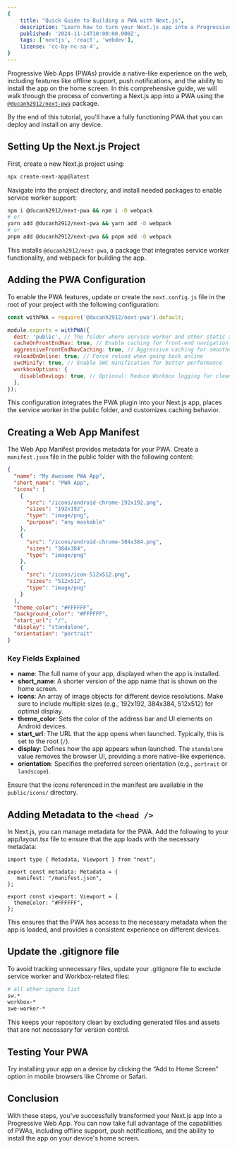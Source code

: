 ```yaml
---
{
    title: "Quick Guide to Building a PWA with Next.js",
    description: "Learn how to turn your Next.js app into a Progressive Web App (PWA).",
    published: '2024-11-14T10:00:00.000Z',
    tags: ['nextjs', 'react', 'webdev'],
    license: 'cc-by-nc-sa-4',
}
---
```


Progressive Web Apps (PWAs) provide a native-like experience on the web, including features like offline support, push notifications, and the ability to install the app on the home screen. In this comprehensive guide, we will walk through the process of converting a Next.js app into a PWA using the [`@ducanh2912/next-pwa`](https://ducanh-next-pwa.vercel.app/docs/next-pwa/getting-started) package.

By the end of this tutorial, you'll have a fully functioning PWA that you can deploy and install on any device.

## Setting Up the Next.js Project

First, create a new Next.js project using:

```bash
npx create-next-app@latest
```
Navigate into the project directory, and install needed packages to enable service worker support:

```bash
npm i @ducanh2912/next-pwa && npm i -D webpack
# or
yarn add @ducanh2912/next-pwa && yarn add -D webpack
# or
pnpm add @ducanh2912/next-pwa && pnpm add -D webpack
```
This installs `@ducanh2912/next-pwa`, a package that integrates service worker functionality, and webpack for building the app.

## Adding the PWA Configuration

To enable the PWA features, update or create the `next.config.js` file in the root of your project with the following configuration:

```js
const withPWA = require('@ducanh2912/next-pwa').default;

module.exports = withPWA({
  dest: 'public', // The folder where service worker and other static assets will be placed
  cacheOnFrontEndNav: true, // Enable caching for front-end navigation
  aggressiveFrontEndNavCaching: true, // Aggressive caching for smoother navigation
  reloadOnOnline: true, // Force reload when going back online
  swcMinify: true, // Enable SWC minification for better performance
  workboxOptions: {
    disableDevLogs: true, // Optional: Reduce Workbox logging for cleaner production builds
  },
});
```
This configuration integrates the PWA plugin into your Next.js app, places the service worker in the public folder, and customizes caching behavior.

## Creating a Web App Manifest

The Web App Manifest provides metadata for your PWA. Create a `manifest.json` file in the public folder with the following content:

```json
{
  "name": "My Awesome PWA App",
  "short_name": "PWA App",
  "icons": [
    {
      "src": "/icons/android-chrome-192x192.png",
      "sizes": "192x192",
      "type": "image/png",
      "purpose": "any maskable"
    },
    {
      "src": "/icons/android-chrome-384x384.png",
      "sizes": "384x384",
      "type": "image/png"
    },
    {
      "src": "/icons/icon-512x512.png",
      "sizes": "512x512",
      "type": "image/png"
    }
  ],
  "theme_color": "#FFFFFF",
  "background_color": "#FFFFFF",
  "start_url": "/",
  "display": "standalone",
  "orientation": "portrait"
}
```

### Key Fields Explained

- **name**: The full name of your app, displayed when the app is installed.
- **short_name**: A shorter version of the app name that is shown on the home screen.
- **icons**: An array of image objects for different device resolutions. Make sure to include multiple sizes (e.g., 192x192, 384x384, 512x512) for optimal display.
- **theme_color**: Sets the color of the address bar and UI elements on Android devices.
- **start_url**: The URL that the app opens when launched. Typically, this is set to the root (`/`).
- **display**: Defines how the app appears when launched. The `standalone` value removes the browser UI, providing a more native-like experience.
- **orientation**: Specifies the preferred screen orientation (e.g., `portrait` or `landscape`).

Ensure that the icons referenced in the manifest are available in the `public/icons/` directory.

## Adding Metadata to the `<head />`

In Next.js, you can manage metadata for the PWA. Add the following to your app/layout.tsx file to ensure that the app loads with the necessary metadata:

```tsx
import type { Metadata, Viewport } from "next";

export const metadata: Metadata = {
   manifest: "/manifest.json",
};

export const viewport: Viewport = {
  themeColor: "#FFFFFF",
};
```
This ensures that the PWA has access to the necessary metadata when the app is loaded, and provides a consistent experience on different devices.

## Update the .gitignore file

To avoid tracking unnecessary files, update your .gitignore file to exclude service worker and Workbox-related files:

```bash
# all other ignore list
sw.*
workbox-*
swe-worker-*
```
This keeps your repository clean by excluding generated files and assets that are not necessary for version control.

## Testing Your PWA

Try installing your app on a device by clicking the “Add to Home Screen” option in mobile browsers like Chrome or Safari.

## Conclusion

With these steps, you've successfully transformed your Next.js app into a Progressive Web App. You can now take full advantage of the capabilities of PWAs, including offline support, push notifications, and the ability to install the app on your device's home screen.
